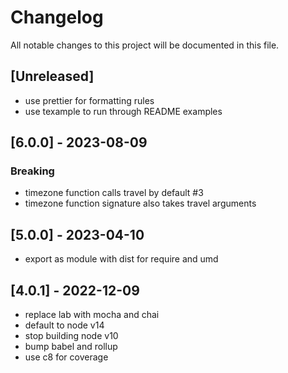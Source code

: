 # Changelog

All notable changes to this project will be documented in this file.

## [Unreleased]

- use prettier for formatting rules
- use texample to run through README examples

## [6.0.0] - 2023-08-09

### Breaking

- timezone function calls travel by default #3
- timezone function signature also takes travel arguments

## [5.0.0] - 2023-04-10

- export as module with dist for require and umd

## [4.0.1] - 2022-12-09

- replace lab with mocha and chai
- default to node v14
- stop building node v10
- bump babel and rollup
- use c8 for coverage
